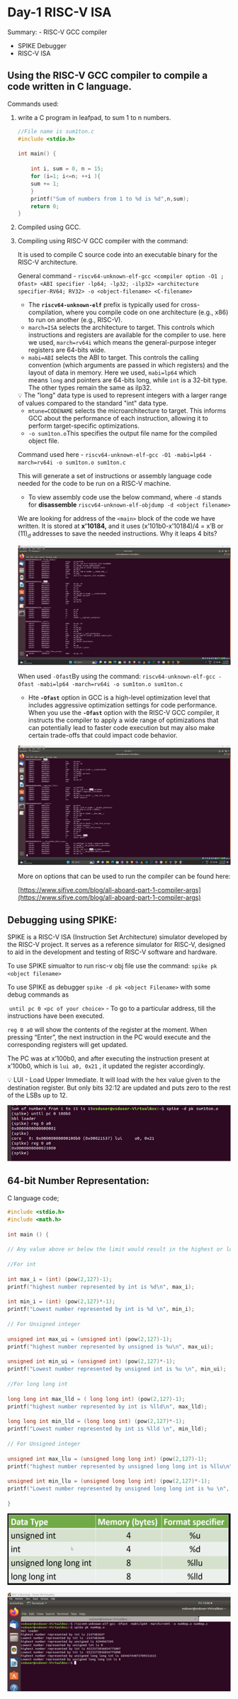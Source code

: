 # Day-1 RISC-V ISA

Summary: - RISC-V GCC compiler
- SPIKE Debugger
- RISC-V ISA

## Using the RISC-V GCC compiler to compile a code written in C language.

Commands used:

1. write a C program in leafpad, to sum 1 to n numbers.
    
    ```c
    //File name is sum1ton.c
    #include <stdio.h>
    
    int main() {
    
    	int i, sum = 0, n = 15;
    	for (i=1; i<=n; ++i ){
    	sum += 1;
    	}
    	printf("Sum of numbers from 1 to %d is %d",n,sum);
    	return 0;
    }
    ```
    
2. Compiled using GCC.
3. Compiling using RISC-V GCC compiler with the command:
    
    It is used to compile C source code into an executable binary for the RISC-V architecture.
    
    General command - `riscv64-unknown-elf-gcc <compiler option -O1 ; Ofast> <ABI specifier -lp64; -lp32; -ilp32> <architecture specifier-RV64; RV32> -o <object-filename> <C-filename>`
    
    - The **`riscv64-unknown-elf`** prefix is typically used for cross-compilation, where you compile code on one architecture (e.g., x86) to run on another (e.g., RISC-V).
    - `march=ISA` selects the architecture to target. This controls which instructions and registers are available for the compiler to use. here we used, `march=rv64i` which means the general-purpose integer registers are 64-bits wide.
    - `mabi=ABI` selects the ABI to target. This controls the calling convention (which arguments are passed in which registers) and the layout of data in memory. Here we used, `mabi=lp64` which means `long` and pointers are 64-bits long, while `int` is a 32-bit type. The other types remain the same as ilp32.
    
    <aside>
    💡 The "long" data type is used to represent integers with a larger range of values compared to the standard "int" data type.
    
    </aside>
    
    - `mtune=CODENAME` selects the microarchitecture to target. This informs GCC about the performance of each instruction, allowing it to perform target-specific optimizations.
    - `-o sum1ton.o`This specifies the output file name for the compiled object file.
    
    Command used here -  `riscv64-unknown-elf-gcc -O1 -mabi=lp64 -march=rv64i -o sum1ton.o sum1ton.c`
    
    This will generate a set of instructions or assembly language code needed for the code to be run on a RISC-V machine.
    
    - To view assembly code use the below command, where `-d` stands for **********************disassemble********************** `riscv64-unknown-elf-objdump -d <object filename>`
    
    We are looking for address of the `<main>` block of the code we have written. It is stored at **x'10184,** and it uses (x’101b0-x’10184)/4 = x’B or $(11)_d$ addresses to save the needed instructions. Why it leaps 4 bits?
    
    ![Untitled](Day-1%20RISC-V%20ISA%201e5440d16f0b4c3289a57fff4d8b8e16/Untitled.png)
    
    When used `-Ofast`By using the command: `riscv64-unknown-elf-gcc -Ofast -mabi=lp64 -march=rv64i -o sum1ton.o sum1ton.c` 
    
    - Hte **`-Ofast`** option in GCC is a high-level optimization level that includes aggressive optimization settings for code performance. When you use the **`-Ofast`** option with the RISC-V GCC compiler, it instructs the compiler to apply a wide range of optimizations that can potentially lead to faster code execution but may also make certain trade-offs that could impact code behavior.
    
    ![Untitled](Day-1%20RISC-V%20ISA%201e5440d16f0b4c3289a57fff4d8b8e16/Untitled%201.png)
    
    More on options that can be used to run the compiler can be found here:
    
    [https://www.sifive.com/blog/all-aboard-part-1-compiler-args](https://www.sifive.com/blog/all-aboard-part-1-compiler-args)
    

## Debugging using SPIKE:

SPIKE is a RISC-V ISA (Instruction Set Architecture) simulator developed by the RISC-V project. It serves as a reference simulator for RISC-V, designed to aid in the development and testing of RISC-V software and hardware.

To use SPIKE simualtor to run risc-v obj file use the command: `spike pk <object filename>`

To use SPIKE as debugger `spike -d pk <object Filename>` with some debug commands as

 `until pc 0 <pc of your choice>` - To go to a particular address, till the instructions have been executed.

`reg 0 a0` will show the contents of the register at the moment. When pressing “Enter”, the next instruction in the PC would execute and the corresponding registers will get updated.

The PC was at x’100b0, and after executing the instruction present at x’100b0, which is `lui a0, 0x21` , it updated the register accordingly.

<aside>
💡 LUI - Load Upper Immediate. It will load with the hex value given to the destination register. But only bits 32:12 are updated and puts zero to the rest of the LSBs up to 12.

</aside>

![Untitled](Day-1%20RISC-V%20ISA%201e5440d16f0b4c3289a57fff4d8b8e16/Untitled%202.png)

## 64-bit Number Representation:

C language code;

```c
#include <stdio.h>
#include <math.h>

int main () {

// Any value above or below the limit would result in the highest or lowest number it can represent, so 2^127 is chosen randomly.

//For int

int max_i = (int) (pow(2,127)-1);
printf("highest number represented by int is %d\n", max_i);

int min_i = (int) (pow(2,127)*-1);
printf("Lowest number represented by int is %d \n", min_i);

// For Unsigned integer

unsigned int max_ui = (unsigned int) (pow(2,127)-1);
printf("highest number represented by unsigned is %u\n", max_ui);

unsigned int min_ui = (unsigned int) (pow(2,127)*-1);
printf("Lowest number represented by unsigned int is %u \n", min_ui);

//For long long int

long long int max_lld = ( long long int) (pow(2,127)-1);
printf("highest number represented by int is %lld\n", max_lld);

long long int min_lld = (long long int) (pow(2,127)*-1);
printf("Lowest number represented by int is %lld \n", min_lld);

// For Unsigned integer

unsigned int max_llu = (unsigned long long int) (pow(2,127)-1);
printf("highest number represented by unsigned long long int is %llu\n", max_llu);

unsigned int min_llu = (unsigned long long int) (pow(2,127)*-1);
printf("Lowest number represented by unsigned long long int is %u \n", min_llu);

}
```

![Untitled](Day-1%20RISC-V%20ISA%201e5440d16f0b4c3289a57fff4d8b8e16/Untitled%203.png)

![Untitled](Day-1%20RISC-V%20ISA%201e5440d16f0b4c3289a57fff4d8b8e16/Untitled%204.png)
